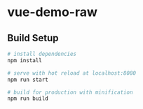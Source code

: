 # vue-demo-raw
## Build Setup

``` bash
# install dependencies
npm install

# serve with hot reload at localhost:8080
npm run start

# build for production with minification
npm run build
```
